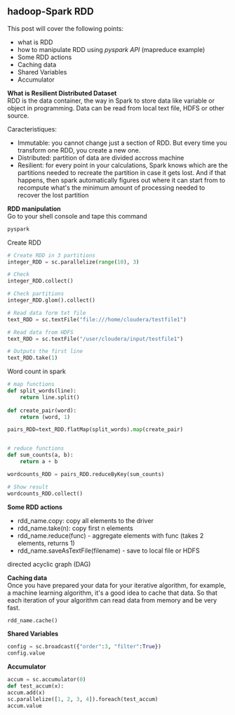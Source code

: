 ## hadoop-Spark RDD

This post will cover the following points:
- what is RDD  
- how to manipulate RDD using _pyspark API_ (mapreduce example)
- Some RDD actions
- Caching data 
- Shared Variables
- Accumulator


**What is Resilient Distributed Dataset**  
RDD is the data container, the way in Spark to store data like variable or object in programming.
Data can be read from local text file, HDFS or other source. 
  
Caracteristiques:
- Immutable: you cannot change just a section of RDD. But every time you transform one RDD, you create a new one.  
- Distributed: partition of data are divided accross machine
- Resilient: for every point in your calculations, Spark knows which are the partitions needed to recreate the partition in case it gets lost. And if that happens, then spark automatically figures out where it can start from to recompute what's the minimum amount of processing needed to recover the lost partition

**RDD manipulation**  
Go to your shell console and tape this command
```sh
pyspark
```

Create RDD
```python
# Create RDD in 3 partitions
integer_RDD = sc.parallelize(range(10), 3)

# Check
integer_RDD.collect()

# Check partitions
integer_RDD.glom().collect()

# Read data form txt file
text_RDD = sc.textFile("file:///home/cloudera/testfile1")

# Read data from HDFS
text_RDD = sc.textFile("/user/cloudera/input/testfile1")

# Outputs the first line
text_RDD.take(1)

```

Word count in spark  
```python
# map functions
def split_words(line):
    return line.split()
    
def create_pair(word):
    return (word, 1)

pairs_RDD=text_RDD.flatMap(split_words).map(create_pair)


# reduce functions
def sum_counts(a, b):
    return a + b

wordcounts_RDD = pairs_RDD.reduceByKey(sum_counts)

# Show result
wordcounts_RDD.collect()
```

**Some RDD actions**
- rdd_name.copy: copy all elements to the driver
- rdd_name.take(n): copy first n elements
- rdd_name.reduce(func) - aggregate elements with func (takes 2 elements, returns 1)
- rdd_name.saveAsTextFile(filename) - save to local file or HDFS

directed acyclic graph (DAG)

**Caching data**  
Once you have prepared your data for your iterative algorithm, for example, a machine learning algorithm, it's a good idea to cache that data. So that each iteration of your algorithm can read data from memory and be very fast.

```python
rdd_name.cache()
```

**Shared Variables**    
```python
config = sc.broadcast({"order":3, "filter":True})
config.value
```

**Accumulator**  
```python
accum = sc.accumulator(0)
def test_accum(x):
accum.add(x)
sc.parallelize([1, 2, 3, 4]).foreach(test_accum)
accum.value
```
